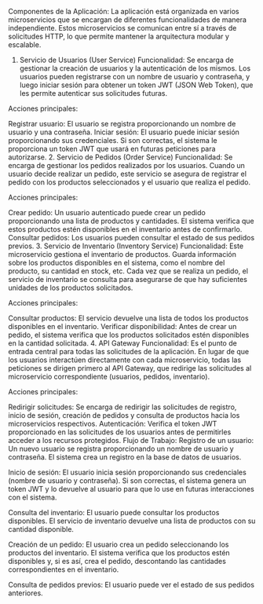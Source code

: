 Componentes de la Aplicación:
La aplicación está organizada en varios microservicios que se encargan de diferentes funcionalidades de manera independiente. Estos microservicios se comunican entre sí a través de solicitudes HTTP, lo que permite mantener la arquitectura modular y escalable.

1. Servicio de Usuarios (User Service)
Funcionalidad: Se encarga de gestionar la creación de usuarios y la autenticación de los mismos. Los usuarios pueden registrarse con un nombre de usuario y contraseña, y luego iniciar sesión para obtener un token JWT (JSON Web Token), que les permite autenticar sus solicitudes futuras.

Acciones principales:

Registrar usuario: El usuario se registra proporcionando un nombre de usuario y una contraseña.
Iniciar sesión: El usuario puede iniciar sesión proporcionando sus credenciales. Si son correctas, el sistema le proporciona un token JWT que usará en futuras peticiones para autorizarse.
2. Servicio de Pedidos (Order Service)
Funcionalidad: Se encarga de gestionar los pedidos realizados por los usuarios. Cuando un usuario decide realizar un pedido, este servicio se asegura de registrar el pedido con los productos seleccionados y el usuario que realiza el pedido.

Acciones principales:

Crear pedido: Un usuario autenticado puede crear un pedido proporcionando una lista de productos y cantidades. El sistema verifica que estos productos estén disponibles en el inventario antes de confirmarlo.
Consultar pedidos: Los usuarios pueden consultar el estado de sus pedidos previos.
3. Servicio de Inventario (Inventory Service)
Funcionalidad: Este microservicio gestiona el inventario de productos. Guarda información sobre los productos disponibles en el sistema, como el nombre del producto, su cantidad en stock, etc. Cada vez que se realiza un pedido, el servicio de inventario se consulta para asegurarse de que hay suficientes unidades de los productos solicitados.

Acciones principales:

Consultar productos: El servicio devuelve una lista de todos los productos disponibles en el inventario.
Verificar disponibilidad: Antes de crear un pedido, el sistema verifica que los productos solicitados estén disponibles en la cantidad solicitada.
4. API Gateway
Funcionalidad: Es el punto de entrada central para todas las solicitudes de la aplicación. En lugar de que los usuarios interactúen directamente con cada microservicio, todas las peticiones se dirigen primero al API Gateway, que redirige las solicitudes al microservicio correspondiente (usuarios, pedidos, inventario).

Acciones principales:

Redirigir solicitudes: Se encarga de redirigir las solicitudes de registro, inicio de sesión, creación de pedidos y consulta de productos hacia los microservicios respectivos.
Autenticación: Verifica el token JWT proporcionado en las solicitudes de los usuarios antes de permitirles acceder a los recursos protegidos.
Flujo de Trabajo:
Registro de un usuario: Un nuevo usuario se registra proporcionando un nombre de usuario y contraseña. El sistema crea un registro en la base de datos de usuarios.

Inicio de sesión: El usuario inicia sesión proporcionando sus credenciales (nombre de usuario y contraseña). Si son correctas, el sistema genera un token JWT y lo devuelve al usuario para que lo use en futuras interacciones con el sistema.

Consulta del inventario: El usuario puede consultar los productos disponibles. El servicio de inventario devuelve una lista de productos con su cantidad disponible.

Creación de un pedido: El usuario crea un pedido seleccionando los productos del inventario. El sistema verifica que los productos estén disponibles y, si es así, crea el pedido, descontando las cantidades correspondientes en el inventario.

Consulta de pedidos previos: El usuario puede ver el estado de sus pedidos anteriores.

